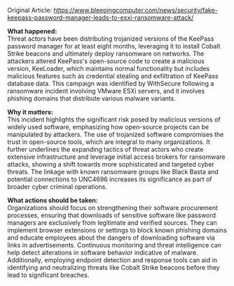 Original Article: https://www.bleepingcomputer.com/news/security/fake-keepass-password-manager-leads-to-esxi-ransomware-attack/

**What happened:**  
Threat actors have been distributing trojanized versions of the KeePass password manager for at least eight months, leveraging it to install Cobalt Strike beacons and ultimately deploy ransomware on networks. The attackers altered KeePass's open-source code to create a malicious version, KeeLoader, which maintains normal functionality but includes malicious features such as credential stealing and exfiltration of KeePass database data. This campaign was identified by WithSecure following a ransomware incident involving VMware ESXi servers, and it involves phishing domains that distribute various malware variants.

**Why it matters:**  
This incident highlights the significant risk posed by malicious versions of widely used software, emphasizing how open-source projects can be manipulated by attackers. The use of trojanized software compromises the trust in open-source tools, which are integral to many organizations. It further underlines the expanding tactics of threat actors who create extensive infrastructure and leverage initial access brokers for ransomware attacks, showing a shift towards more sophisticated and targeted cyber threats. The linkage with known ransomware groups like Black Basta and potential connections to UNC4696 increases its significance as part of broader cyber criminal operations.

**What actions should be taken:**  
Organizations should focus on strengthening their software procurement processes, ensuring that downloads of sensitive software like password managers are exclusively from legitimate and verified sources. They can implement browser extensions or settings to block known phishing domains and educate employees about the dangers of downloading software via links in advertisements. Continuous monitoring and threat intelligence can help detect alterations in software behavior indicative of malware. Additionally, employing endpoint detection and response tools can aid in identifying and neutralizing threats like Cobalt Strike beacons before they lead to significant breaches.